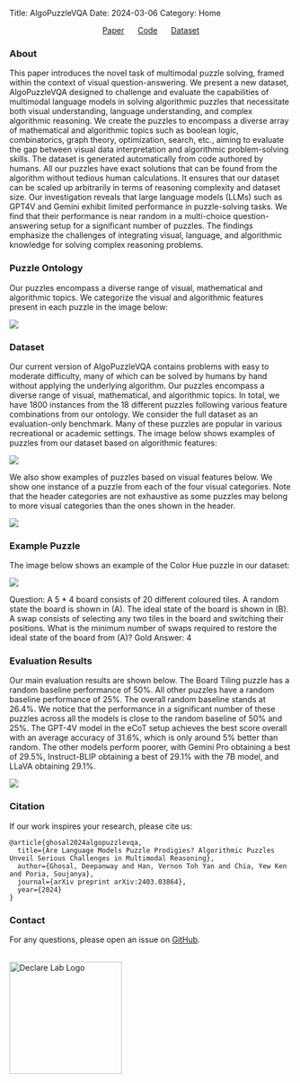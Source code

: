 Title: AlgoPuzzleVQA
Date: 2024-03-06
Category: Home

<div style="text-align: center;">
    <a href="https://arxiv.org/abs/2403.03864" class="button" style="margin: 10px;">Paper</a>
    <a href="https://github.com/declare-lab/puzzle-reasoning" class="button" style="margin: 10px;">Code</a>
    <a href="https://github.com/declare-lab/puzzle-reasoning" class="button" style="margin: 10px;">Dataset</a>
</div>

### About

This paper introduces the novel task of multimodal puzzle solving, framed within the context of visual
question-answering. We present a new dataset, AlgoPuzzleVQA designed to challenge and evaluate the capabilities of
multimodal language models in solving algorithmic puzzles that necessitate both visual understanding, language
understanding, and complex algorithmic reasoning. We create the puzzles to encompass a diverse array of mathematical and
algorithmic topics such as boolean logic, combinatorics, graph theory, optimization, search, etc., aiming to evaluate
the gap between visual data interpretation and algorithmic problem-solving skills. The dataset is generated
automatically from code authored by humans. All our puzzles have exact solutions that can be found from the algorithm
without tedious human calculations. It ensures that our dataset can be scaled up arbitrarily in terms of reasoning
complexity and dataset size. Our investigation reveals that large language models (LLMs) such as GPT4V and Gemini
exhibit limited performance in puzzle-solving tasks. We find that their performance is near random in a multi-choice
question-answering setup for a significant number of puzzles. The findings emphasize the challenges of integrating
visual, language, and algorithmic knowledge for solving complex reasoning problems.

### Puzzle Ontology

Our puzzles encompass a diverse range of visual, mathematical and algorithmic topics. We categorize the visual and
algorithmic features present in each puzzle in the image below:

![](/images/categories.png)

### Dataset

Our current version of AlgoPuzzleVQA contains problems with easy to moderate difficulty, many of which can be solved by
humans by hand without applying the underlying algorithm. Our puzzles encompass a diverse range of visual, mathematical,
and algorithmic topics. In total, we have 1800 instances from the 18 different puzzles following various feature
combinations from our ontology. We consider the full dataset as an evaluation-only benchmark.
Many of these puzzles are popular in various recreational or academic settings. The image below shows examples of
puzzles from our dataset based on algorithmic features:

![](/images/examples.png)

We also show examples of puzzles based on visual features below. We show one instance of a puzzle from each of the four
visual
categories. Note that the header categories are not exhaustive as some puzzles may belong to more visual categories than
the ones shown in the header.

![](/images/features.png)

### Example Puzzle

The image below shows an example of the Color Hue puzzle in our dataset:

![](/images/color_hue.png)

Question: A 5 * 4 board consists of
20 different coloured tiles. A random state the board is shown in (A). The ideal state of the board is shown in (B). A
swap consists of selecting any two tiles in the board and switching their positions. What is the minimum number of swaps
required to restore the ideal state of the board from (A)? Gold Answer: 4

### Evaluation Results

Our main evaluation results are shown below. The Board Tiling puzzle has a random baseline performance of 50%. All other
puzzles have a random baseline
performance of 25%. The overall random baseline stands at 26.4%. We notice that the performance in a significant
number of these puzzles across all the models is close to the random baseline of 50% and 25%. The GPT-4V model in the
eCoT setup achieves the best score overall with an average accuracy of 31.6%, which is only around 5% better than
random. The other models perform poorer, with Gemini Pro obtaining a best of 29.5%, Instruct-BLIP obtaining a best of
29.1% with the 7B model, and LLaVA obtaining 29.1%.

![](/images/results.png)

### Citation

If our work inspires your research, please cite us:

```
@article{ghosal2024algopuzzlevqa,
  title={Are Language Models Puzzle Prodigies? Algorithmic Puzzles Unveil Serious Challenges in Multimodal Reasoning},
  author={Ghosal, Deepanway and Han, Vernon Toh Yan and Chia, Yew Ken and Poria, Soujanya},
  journal={arXiv preprint arXiv:2403.03864},
  year={2024}
}
```

### Contact

For any questions, please open an issue on [GitHub](https://github.com/declare-lab/puzzle-reasoning/issues).

<br>
<a href="https://declare-lab.github.io">
    <img src="https://declare-lab.github.io/assets/images/logos/square-light.png" alt="Declare Lab Logo" style="width: 200px; height: auto;">
</a>
